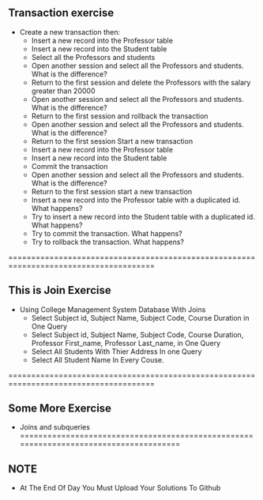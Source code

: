 ## Transaction exercise 

* Create a new transaction then:
  * Insert a new record into the Professor table
  * Insert a new record into the Student table
  * Select all the Professors and students
  * Open another session and select all the Professors and students. What is the difference?
  * Return to the first session and delete the Professors with the salary greater than 20000
  * Open another session and select all the Professors and students. What is the difference?
  * Return to the first session and rollback the transaction
  * Open another session and select all the Professors and students. What is the difference?
  * Return to the first session Start a new transaction
  * Insert a new record into the Professor table
  * Insert a new record into the Student table
  * Commit the transaction
  * Open another session and select all the Professors and students. What is the difference?
  * Return to the first session start a new transaction
  * Insert a new record into the Professor table with a duplicated id. What happens?
  * Try to insert a new record into the Student table with a duplicated id. What happens?
  * Try to commit the transaction. What happens?
  * Try to rollback the transaction. What happens?
  
======================================================================================
## This is Join Exercise

* Using College Management System Database With Joins
  * Select Subject id, Subject Name, Subject Code, Course Duration in One Query
  * Select Subject id, Subject Name, Subject Code, Course Duration, Professor First_name, Professor Last_name, in One Query
  * Select All Students With Thier Address In one Query
  * Select All Student Name In Every Couse.
  
======================================================================================
## Some More Exercise

* Joins and subqueries
======================================================================================
## NOTE

* At The End Of Day You Must Upload Your Solutions To Github
